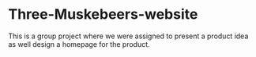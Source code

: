 # Three-Muskebeers-website


This is a group project where we were assigned to present a product idea as well design a homepage for the product.

